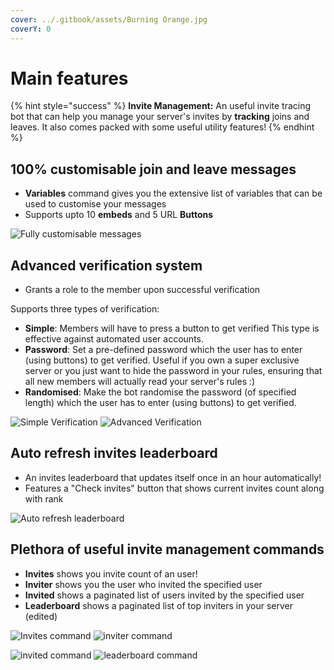```yaml
---
cover: ../.gitbook/assets/Burning Orange.jpg
coverY: 0
---
```


# Main features

{% hint style="success" %}
**Invite Management:** An useful invite tracing bot that can help you manage your server's invites by **tracking** joins and leaves. It also comes packed with some useful utility features!
{% endhint %}

## **100% customisable join and leave messages**

* **Variables** command gives you the extensive list of variables that can be used to customise your messages
* Supports upto 10 **embeds** and 5 URL **Buttons**

![Fully customisable messages](https://i.imgur.com/kPQ2x4T.png)

## **Advanced verification system**

* Grants a role to the member upon successful verification

Supports three types of verification:

* **Simple**: Members will have to press a button to get verified This type is effective against automated user accounts.
* **Password**: Set a pre-defined password which the user has to enter (using buttons) to get verified. Useful if you own a super exclusive server or you just want to hide the password in your rules, ensuring that all new members will actually read your server's rules :)
* **Randomised**: Make the bot randomise the password (of specified length) which the user has to enter (using buttons) to get verified.

![Simple Verification](https://i.imgur.com/wG8yUcY.gif) ![Advanced Verification](https://i.imgur.com/s1pbmev.gif)

## **Auto refresh invites leaderboard**

* An invites leaderboard that updates itself once in an hour automatically!
* Features a "Check invites" button that shows current invites count along with rank

![Auto refresh leaderboard](https://i.imgur.com/75DfNfh.gif)

## **Plethora of useful invite management commands**

* **Invites** shows you invite count of an user!
* **Inviter** shows you the user who invited the specified user
* **Invited** shows a paginated list of users invited by the specified user
* **Leaderboard** shows a paginated list of top inviters in your server (edited)

![Invites command](https://i.imgur.com/pbEcowu.png) ![inviter command](https://i.imgur.com/ZC6Cv1R.png)

![invited command](https://i.imgur.com/JbmdQ8B.png) ![leaderboard command](https://i.imgur.com/s0oiG9k.png)
